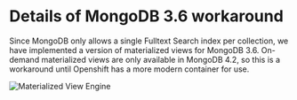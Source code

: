 # Details of MongoDB 3.6 workaround

Since MongoDB only allows a single Fulltext Search index per collection, we have implemented a version of materialized views for MongoDB 3.6.  On-demand materialized views are only available in MongoDB 4.2, so this is a workaround until Openshift has a more modern container for use.

![Materialized View Engine](https://raw.github.com/bcgov/NRPTI/master/docs/NRPTI%20Materialized%20Views.svg)
